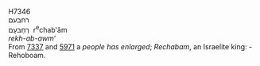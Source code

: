 <body>
  <p>H7346<br>  רחבעם  <br> רְחַבעָם  ‎  r<sup>e</sup>chab‛âm  <br><i>rekh-ab-awm‘ </i><br>From <a href="h7337.htm">7337</a> and <a href="h5971.htm">5971</a>  a <i>people</i> <i>has</i> <i>enlarged</i>; <i>Rechabam</i>, an Israelite king: - Rehoboam.<br></p>
 </body>